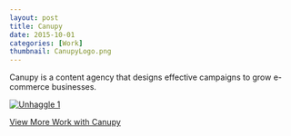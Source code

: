 ```yaml
---
layout: post
title: Canupy
date: 2015-10-01
categories: [Work]
thumbnail: CanupyLogo.png
---
```

<p>Canupy is a content agency that designs effective campaigns to grow e-commerce businesses.</p>  

<a class="zoom" rel="gallery" href="{{ site.url }}/images/Unhaggle-Post.jpeg">
  <img class="center" alt="Unhaggle 1" src="{{ site.url }}/images/Unhaggle-Post.jpeg"/>
</a>

<p><a href="http://canupy.com/blog/?author=5761e6e12994ca9fff257fc1">View More Work with Canupy</a></p>